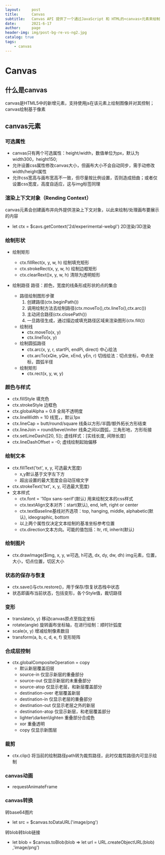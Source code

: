 ```yaml
---
layout:     post
title:      Canvas
subtitle:   Canvas API 提供了一个通过JavaScript 和 HTML的<canvas>元素来绘制图形的方式
date:       2021-6-17
author:     page
header-img: img/post-bg-re-vs-ng2.jpg
catalog: true
tags:
    - canvas
---
```


# Canvas

## 什么是canvas

canvas是HTML5中的新增元素，支持使用js在该元素上绘制图像并对其控制；canvas绘制基于像素

## canvas元素

### 可选属性

- canvas只有两个可选属性：height/width，数值单位为px，默认为width300，height150;
- 允许设置css属性修改canvas大小，但画布大小不会自动同步，需手动修改width/height属性
- 允许css宽高与画布宽高不一致，但尽量按比例设置，否则造成扭曲；或者仅设置css宽度，高度自适应，这与img标签同理

### 渲染上下文对象（Rending Context）

canvas元素会创建画布并向外提供渲染上下文对象，以此来绘制/处理画布要展示的内容

- let ctx = $cavs.getContext('2d/experimental-webgl') 2D渲染/3D渲染

### 绘制形状

- 绘制矩形
  
  - ctx.fillRect(x, y, w, h) 绘制填充矩形
  - ctx.strokeRect(x, y, w, h) 绘制边框矩形
  - ctx.clearRext()x, y, w, h) 清除为透明矩形

- 绘制路径
  路径：颜色，宽度的线条形成形状的点的集合
  
  - 路径绘制图形步骤
    1. 创建路径(ctx.beginPath())
    2. 调用绘制方法去绘制路径(ctx.moveTo(),ctx.lineTo(),ctx.arc())
    3. 主动闭合路径(ctx.closePath())
    4. 一旦路径生成，通过描边或填充路径区域来渲染图形(ctx.fill())
  - 绘制线
    - ctx.moveTo(x, y)
    - ctx.lineTo(x, y)
  - 绘制圆弧路径
    - ctx.arc(x, y, r, startPi, endPi, direct) 中心绘法
    - ctx.arcTo(xQie, yQie, xEnd, yEn, r) 切线绘法：切点坐标，中点坐标，圆弧半径
  - 绘制矩形
    - ctx.rect(x, y, w, y)

### 颜色与样式

- ctx.fillStyle 填充色
- ctx.strokeStyle 边框色
- ctx.globalAlpha = 0.8 全局不透明度
- ctx.lineWidth = 10 线宽，，默认1px
- ctx.lineCap = butt/round/square 线条以方形/半圆/额外拓长方形结束
- ctx.lineJoin = round/bevel/miter 线条之间以圆弧，三角形地，方形衔接
- ctx.setLineDash([20, 5]);  虚线样式：[实线长度, 间隙长度]
- ctx.lineDashOffset = -0; 虚线绘制起始偏移

### 绘制文本

- ctx.fillText('txt', x, y, 可选最大宽度)
  - x,y默认基于文字左下方
  - 超出设置的最大宽度会自动压缩文字
- ctx.strokeText('txt', x, y, 可选最大宽度)
- 文本样式
  - ctx.font = '10px sans-serif'(默认) 用来绘制文本的css样式
  - ctx.textAlign文本对齐：start(默认), end, left, right or center
  - ctx.textBaseline基线对齐选项：top, hanging, middle, alphabetic(默认), ideographic, bottom
  - 以上两个属性仅决定文本绘制的基准坐标参考位置
  - ctx.direction文本方向。可能的值包括：ltr, rtl, inherit(默认)

### 绘制图片

- ctx.drawImage($img, x, y, w可选, h可选, dx, dy, dw, dh) img元素，位置，大小，切点位置，切区大小

### 状态的保存与恢复

- ctx.save()与ctx.restore()，用于保存/恢复状态栈中状态
- 状态即画布当前状态，包括变形，各个Style值，裁切路径

### 变形

- translate(x, y) 移动canvas原点至指定坐标
- rotate(angle) 旋转画布坐标轴，在进行绘制：顺时针弧度
- scale(x, y) 增减绘制像素数目
- transform(a, b, c, d, e, f) 变形矩阵

### 合成层控制

- ctx.globalCompositeOperation = copy
  - 默认新层覆盖旧层
  - source-in 仅显示新层的重叠部分
  - source-out 仅显示新层的未重叠部分
  - source-atop 仅显示老层，和新层覆盖部分
  - destination-over 老层覆盖新层
  - destination-in 仅显示老层的重叠部分
  - destination-out 仅显示老层之外的新层
  - destination-atop 仅显示新层，和老层覆盖部分
  - lighter\darken\lighten 重叠部分合成色
  - xor 重叠透明
  - copy 仅显示新图层

### 裁剪

- ctx.clip()
  将当前的绘制路径path转为裁剪路径，此时仅裁剪路径内可显示绘制

### canvas动画

- requestAnimateFrame

### canvas转换

转base64图片

- let src = $canvas.toDataURL('image/png')

转blob转blob链接

- let blob = $canvas.toBlob(blob => let url = URL.createObjectURL(blob) ,'image/png')
